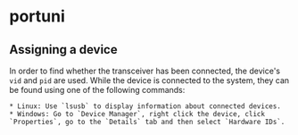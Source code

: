 # portuni

## Assigning a device
In order to find whether the transceiver has been connected, the device's `vid` and `pid` are used. While the device is connected to the system, they can be found using one of the following commands:

    * Linux: Use `lsusb` to display information about connected devices.
    * Windows: Go to `Device Manager`, right click the device, click `Properties`, go to the `Details` tab and then select `Hardware IDs`.
